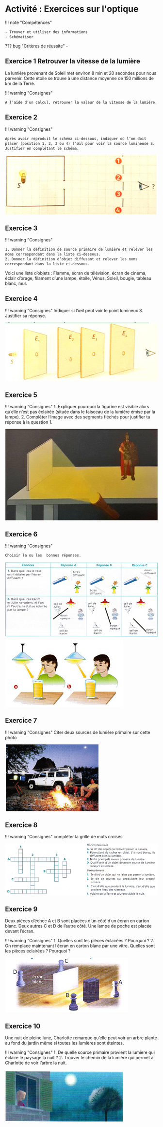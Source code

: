 # Activité : Exercices sur l'optique

!!! note "Compétences"

    - Trouver et utiliser des informations
    - Schématiser 

    
??? bug "Critères de réussite"
    - 




## Exercice 1 Retrouver la vitesse de la lumière

La lumière provenant de Soleil met environ 8 min et 20 secondes pour nous parvenir. Cette étoile se trouve à une distance moyenne de 150 millions de km de la Terre. 

!!! warning "Consignes"

    A l’aide d’un calcul, retrouver la valeur de la vitesse de la lumière. 

## Exercice 2 

!!! warning "Consignes"

    Après avoir reproduit le schéma ci-dessous, indiquer où l’on doit placer (position 1, 2, 3 ou 4) l’œil pour voir la source lumineuse S. Justifier en complétant le schéma.

![](pictures/positionOeilExo.png)


## Exercice 3 

!!! warning "Consignes"

    1. Donner la définition de source primaire de lumière et relever les noms correspondant dans la liste ci-dessous.
    2. Donner la définition d’objet diffusant et relever les noms correspondant dans la liste ci-dessous.

Voici une liste d’objets : Flamme, écran de télévision, écran de cinéma, éclair d’orage, filament d’une lampe, étoile, Vénus, Soleil, bougie, tableau blanc, mur.


## Exercice 4

!!! warning "Consignes"
    Indiquer si l’œil peut voir le point lumineux S. Justifier sa réponse.
 
![](pictures/exoEcranOeil.png)


## Exercice 5

!!! warning "Consignes"
    1. Expliquer pourquoi la figurine est visible alors qu’elle n’est pas éclairée (située dans le faisceau de la lumière émise par la lampe).
    2. Compléter l’image avec des segments fléchés pour justifier ta réponse à la question 1.


![](exoFigurineEcran.png)

 ## Exercice 6

!!! warning "Consignes"

    Choisir la ou les  bonnes réponses.

![](pictures/imagesQCm.png)
![](pictures/exoChoixRayons.png)

## Exercice 7

!!! warning "Consignes"
    Citer deux sources de lumière primaire sur cette photo

![](pictures/exoSourcesLumieres.png)

## Exercice 8

!!! warning "Consignes"
    compléter la grille de mots croisés

![](pictures/motsCroises.png)

## Exercice 9
Deux pièces d’échec A et B sont placées d’un côté d’un écran en carton blanc. Deux autres C et D de l’autre côté. Une lampe de poche est placée devant l’écran.

!!! warning "Consignes"
    1. Quelles sont les pièces éclairées ? Pourquoi ?
    2. On remplace maintenant l’écran en carton blanc par une vitre. Quelles sont les pièces éclairées ? Pourquoi ?

![](pictures/ExoPionsEcran.png)


## Exercice 10
Une nuit de pleine lune, Charlotte remarque qu’elle peut voir un arbre planté au fond du jardin même si toutes les lumières sont éteintes.

!!! warning "Consignes"
    1. De quelle source primaire provient la lumière qui éclaire le paysage la nuit ?
    2. Trouver le chemin de la lumière qui permet à Charlotte de voir l’arbre la nuit.

![](pictures/exoCharlotteNuit.png)